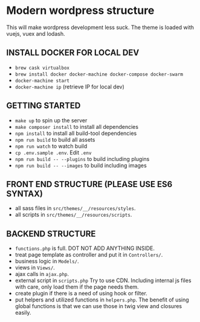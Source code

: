 # Modern wordpress structure
This will make wordpress development less suck. The theme is loaded with vuejs, vuex and lodash.

## INSTALL DOCKER FOR LOCAL DEV
- `brew cask virtualbox`
- `brew install docker docker-machine docker-compose docker-swarm`
- `docker-machine start`
- `docker-machine ip` (retrieve IP for local dev)

## GETTING STARTED
- `make up` to spin up the server
- `make composer install` to install all dependencies
- `npm install` to install all build-tool dependencies
- `npm run build` to build all assets
- `npm run watch` to watch build
- `cp .env.sample .env`. Edit `.env`
- `npm run build -- --plugins` to build including plugins 
- `npm run build -- --images` to build including images 

## FRONT END STRUCTURE (PLEASE USE ES6 SYNTAX)
- all sass files in `src/themes/__/resources/styles`. 
- all scripts in `src/themes/__/resources/scripts`.

## BACKEND STRUCTURE
- `functions.php` is full. DOT NOT ADD ANYTHING INSIDE.
- treat page template as controller and put it in `Controllers/`.
- business logic in `Models/`.
- views in `Views/`.
- ajax calls in `ajax.php`.
- external script in `scripts.php` Try to use CDN. Including internal js files with care, only load them if the page needs them.
- create plugin if there is a need of using hook or filter.
- put helpers and utilized functions in `helpers.php`. The benefit of using global functions is that we can use those in twig view and closures easily.

